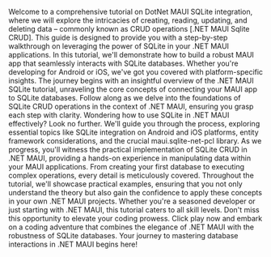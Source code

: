 Welcome to a comprehensive tutorial on DotNet MAUI SQLite integration, where we will explore the intricacies of creating, reading, updating, and deleting data – commonly known as CRUD operations [.NET MAUI Sqlite CRUD]. This guide is designed to provide you with a step-by-step walkthrough on leveraging the power of SQLite in your .NET MAUI applications.
In this tutorial, we'll demonstrate how to build a robust MAUI app that seamlessly interacts with SQLite databases. Whether you're developing for Android or iOS, we've got you covered with platform-specific insights.
The journey begins with an insightful overview of the .NET MAUI SQLite tutorial, unraveling the core concepts of connecting your MAUI app to SQLite databases. Follow along as we delve into the foundations of SQLite CRUD operations in the context of .NET MAUI, ensuring you grasp each step with clarity.
Wondering how to use SQLite in .NET MAUI effectively? Look no further. We'll guide you through the process, exploring essential topics like SQLite integration on Android and iOS platforms, entity framework considerations, and the crucial maui.sqlite-net-pcl library.
As we progress, you'll witness the practical implementation of SQLite CRUD in .NET MAUI, providing a hands-on experience in manipulating data within your MAUI applications. From creating your first database to executing complex operations, every detail is meticulously covered.
Throughout the tutorial, we'll showcase practical examples, ensuring that you not only understand the theory but also gain the confidence to apply these concepts in your own .NET MAUI projects. Whether you're a seasoned developer or just starting with .NET MAUI, this tutorial caters to all skill levels.
Don't miss this opportunity to elevate your coding prowess. Click play now and embark on a coding adventure that combines the elegance of .NET MAUI with the robustness of SQLite databases. Your journey to mastering database interactions in .NET MAUI begins here!
